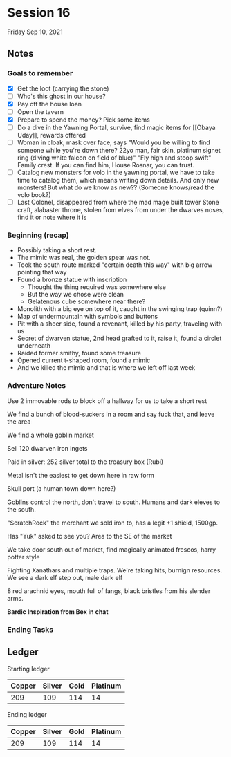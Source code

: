 # Session 16

Friday Sep 10, 2021

## Notes

### Goals to remember

- [x] Get the loot (carrying the stone)
- [ ] Who's this ghost in our house?
- [x] Pay off the house loan
- [ ] Open the tavern
- [x] Prepare to spend the money? Pick some items
- [ ] Do a dive in the Yawning Portal, survive, find magic items for [[Obaya Uday]], rewards offered
- [ ] Woman in cloak, mask over face, says "Would you be willing to find someone while you're down there? 22yo man, fair skin, platinum signet ring (diving white falcon on field of blue)" "Fly high and stoop swift" Family crest. If you can find him, House Rosnar, you can trust.
- [ ] Catalog new monsters for volo in the yawning portal, we have to take time to catalog them, which means writing down details. And only new monsters! But what do we know as new?? (Someone knows/read the volo book?)
- [ ] Last Colonel, disappeared from where the mad mage built tower
Stone craft, alabaster throne, stolen from elves from under the dwarves noses, find it or note where it is

### Beginning (recap)

- Possibly taking a short rest. 
- The mimic was real, the golden spear was not.
- Took the south route marked "certain death this way" with big arrow pointing that way
- Found a bronze statue with inscription
	- Thought the thing required was somewhere else
	- But the way we chose were clean
	- Gelatenous cube somewhere near there?
- Monolith with a big eye on top of it, caught in the swinging trap (quinn?)
- Map of undermountain with symbols and buttons
- Pit with a sheer side, found a revenant, killed by his party, traveling with us
- Secret of dwarven statue, 2nd head grafted to it, raise it, found a circlet underneath
- Raided former smithy, found some treasure
- Opened current t-shaped room, found a mimic
- And we killed the mimic and that is where we left off last week

### Adventure Notes

Use 2 immovable rods to block off a hallway for us to take a short rest

We find a bunch of blood-suckers in a room and say fuck that, and leave the area

We find a whole goblin market

Sell 120 dwarven iron ingets

Paid in silver: 252 silver total to the treasury box (Rubi)

Metal isn't the easiest to get down here in raw form

Skull port (a human town down here?)

Goblins control the north, don't travel to south. Humans and dark eleves to the south.

"ScratchRock" the merchant we sold iron to, has a legit +1 shield, 1500gp.

Has "Yuk" asked to see you? Area to the SE of the market

We take door south out of market, find magically animated frescos, harry potter style

Fighting Xanathars and multiple traps. We're taking hits, burnign resources. We see a dark elf step out, male dark elf

8 red arachnid eyes, mouth full of fangs, black bristles from his slender arms.

**Bardic Inspiration from Bex in chat**

### Ending Tasks

## Ledger

Starting ledger

| Copper | Silver | Gold | Platinum |
| --- | --- | --- | --- |
| 209 | 109 | 114 | 14 |

Ending ledger

| Copper | Silver | Gold | Platinum |
| --- | --- | --- | --- |
| 209 | 109 | 114 | 14 |